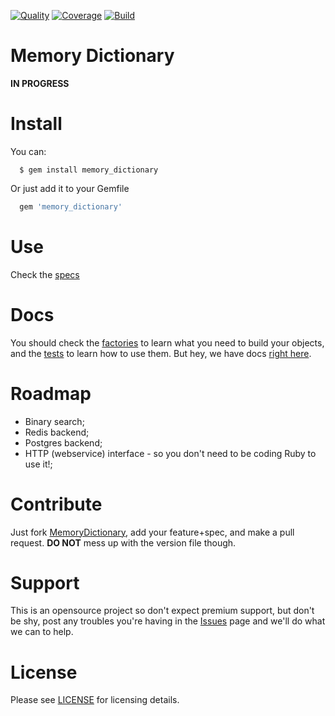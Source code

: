 [![Quality](https://codeclimate.com/github/lucasmartins/memory-dictionary.png)](https://codeclimate.com/github/lucasmartins/memory-dictionary) [![Coverage](https://codeclimate.com/github/lucasmartins/memory-dictionary/coverage.png)](https://codeclimate.com/github/lucasmartins/memory-dictionary) [![Build](https://travis-ci.org/lucasmartins/memory-dictionary.svg)](https://travis-ci.org/lucasmartins/memory-dictionary)

Memory Dictionary
=================

**IN PROGRESS**

Install
=======

You can:
```
  $ gem install memory_dictionary
```

Or just add it to your Gemfile
```ruby
  gem 'memory_dictionary'
```

Use
===

Check the [specs](https://github.com/leghoo/memory_dictionary/tree/master/spec)

Docs
====
You should check the [factories](https://github.com/leghoo/memory_dictionary/tree/master/spec/factories) to learn what you need to build your objects, and the [tests](https://github.com/leghoo/memory_dictionary/tree/master/spec/MemoryDictionary) to learn how to use them. But hey, we have docs [right here](http://rdoc.info/github/leghoo/memory_dictionary/master/frames).

Roadmap
=======

- Binary search;
- Redis backend;
- Postgres backend;
- HTTP (webservice) interface - so you don't need to be coding Ruby to use it!;

Contribute
==========

Just fork [MemoryDictionary](https://github.com/leghoo/memory_dictionary), add your feature+spec, and make a pull request. **DO NOT** mess up with the version file though.
  
Support
=======

This is an opensource project so don't expect premium support, but don't be shy, post any troubles you're having in the [Issues](https://github.com/leghoo/memory_dictionary/issues) page and we'll do what we can to help.

License
=======

Please see [LICENSE](https://github.com/leghoo/memory_dictionary/blob/master/LICENSE) for licensing details.
